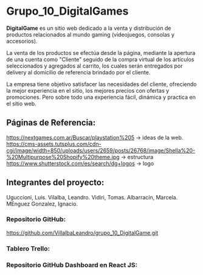 # Grupo_10_DigitalGames

 **DigitalGame** es un sitio web dedicado a la venta y distribución de productos relacionados al mundo gaming (videojuegos, consolas y accesorios).

La venta de los productos se efectúa desde la página, mediante la apertura de una cuenta como "Cliente" seguido de la compra virtual de los artículos seleccionados y agregados al carrito, los cuales serán entregados por delivery al domicilio de referencia brindado por el cliente.

La empresa tiene objetivo satisfacer las necesidades del cliente, ofreciendo  la mejor experiencia en el sitio, los mejores precios con ofertas y promociones. Pero sobre todo una experiencia fácil, dinámica y practica en el sitio web.

## Páginas de Referencia:
https://nextgames.com.ar/Buscar/playstation%205 ->  ideas de la web.
https://cms-assets.tutsplus.com/cdn-cgi/image/width=850/uploads/users/2659/posts/26768/image/Shella%20-%20Multipurpose%20Shopify%20theme.jpg -> estructura
https://www.shutterstock.com/es/search/dg+logos -> logo


<!-- - https://www.dvino.com.ar  -> filtros y categorías
- https://www.varietalvinoteca.com.ar -> animaciones de página principal
- https://frappe.com.ar -> animaciones de página principal, estilo general de la página, datos requeridos para el registro del cliente y filtro de productos.
- https://www.vinotecacampos.com.ar -> diferentes vistas al seleccionar un producto.
- https://soilwines.com.ar -> linda introducción de imágenes y font-family
- https://kiria.com.ar/ -> presentación original de la empresa y de los productos y servicios ofrecidos.
- https://www.bonvivir.com -> sección de "Contacto".
- https://www.club-de-vinos.com -> estructura de la web. -->


## Integrantes del proyecto:
Uguccioni, Luis.
Vilalba, Leandro.
Vidiri, Tomas.
Albarracín, Marcela.
MEnguez Gonzalez, Ignacio.

### Repositorio GitHub:
https://github.com/VillalbaLeandro/grupo_10_DigitalGame.git

### Tablero Trello:

### Repositorio GitHub Dashboard en React JS:
